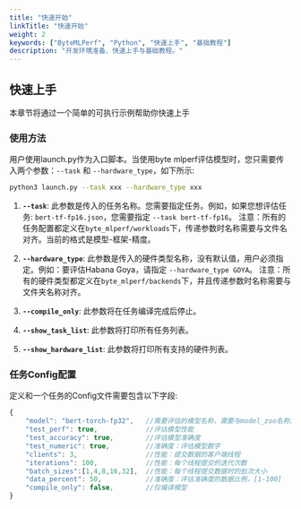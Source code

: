 ```yaml
---
title: "快速开始"
linkTitle: "快速开始"
weight: 2
keywords: ["ByteMLPerf", "Python", "快速上手", "基础教程"]
description: "开发环境准备、快速上手与基础教程。"
---
```


## 快速上手

本章节将通过一个简单的可执行示例帮助你快速上手 

### 使用方法
用户使用launch.py作为入口脚本。当使用byte mlperf评估模型时，您只需要传入两个参数：``--task`` 和 ``--hardware_type``，如下所示:
```bash
python3 launch.py --task xxx --hardware_type xxx
```

1. **``--task``**: 此参数是传入的任务名称。您需要指定任务。例如，如果您想评估任务: ``bert-tf-fp16.json``，您需要指定 ``--task bert-tf-fp16``。
注意：所有的任务配置都定义在``byte_mlperf/workloads``下，传递参数时名称需要与文件名对齐。当前的格式是模型-框架-精度。

2. **``--hardware_type``**: 此参数是传入的硬件类型名称，没有默认值，用户必须指定。例如：要评估Habana Goya，请指定 ``--hardware_type GOYA``。
注意：所有的硬件类型都定义在``byte_mlperf/backends``下，并且传递参数时名称需要与文件夹名称对齐。

3. **``--compile_only``**: 此参数将在任务编译完成后停止。

4. **``--show_task_list``**: 此参数将打印所有任务列表。

5. **``--show_hardware_list``**: 此参数将打印所有支持的硬件列表。


### 任务Config配置
定义和一个任务的Config文件需要包含以下字段:
```javascript
{
    "model": "bert-torch-fp32",   //需要评估的模型名称，需要与model_zoo名称对齐
    "test_perf": true,            //评估模型性能
    "test_accuracy": true,        //评估模型准确度
    "test_numeric": true,         //准确度：评估模型数字
    "clients": 3,                 //性能：提交数据的客户端线程
    "iterations": 100,            //性能：每个线程提交的迭代次数
    "batch_sizes":[1,4,8,16,32],  //性能：每个线程提交数据时的批次大小
    "data_percent": 50,           //准确度：评估准确度的数据比例，[1-100]
    "compile_only": false,        //仅编译模型
}
```

